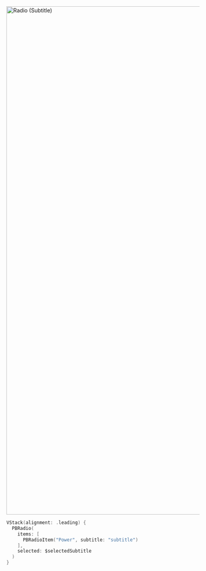 <img width="1326" alt="Radio (Subtitle)" src="https://github.com/powerhome/playbook/assets/92755007/1244f4d4-0e87-4b5a-9b20-ac2223866321">

```swift
VStack(alignment: .leading) {
  PBRadio(
    items: [
      PBRadioItem("Power", subtitle: "subtitle")
    ],
    selected: $selectedSubtitle
  )
}

```
